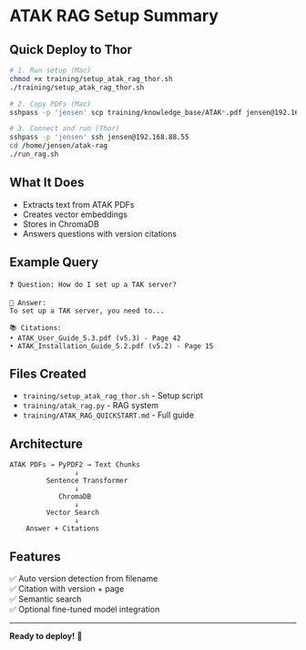 # ATAK RAG Setup Summary

## Quick Deploy to Thor

```bash
# 1. Run setup (Mac)
chmod +x training/setup_atak_rag_thor.sh
./training/setup_atak_rag_thor.sh

# 2. Copy PDFs (Mac)
sshpass -p 'jensen' scp training/knowledge_base/ATAK*.pdf jensen@192.168.88.55:/home/jensen/atak-rag/pdfs/

# 3. Connect and run (Thor)
sshpass -p 'jensen' ssh jensen@192.168.88.55
cd /home/jensen/atak-rag
./run_rag.sh
```

## What It Does

- Extracts text from ATAK PDFs
- Creates vector embeddings
- Stores in ChromaDB
- Answers questions with version citations

## Example Query

```
❓ Question: How do I set up a TAK server?

📝 Answer:
To set up a TAK server, you need to...

📚 Citations:
• ATAK_User_Guide_5.3.pdf (v5.3) - Page 42
• ATAK_Installation_Guide_5.2.pdf (v5.2) - Page 15
```

## Files Created

- `training/setup_atak_rag_thor.sh` - Setup script
- `training/atak_rag.py` - RAG system
- `training/ATAK_RAG_QUICKSTART.md` - Full guide

## Architecture

```
ATAK PDFs → PyPDF2 → Text Chunks
                ↓
         Sentence Transformer
                ↓
            ChromaDB
                ↓
         Vector Search
                ↓
    Answer + Citations
```

## Features

✅ Auto version detection from filename  
✅ Citation with version + page  
✅ Semantic search  
✅ Optional fine-tuned model integration  

---

**Ready to deploy!** 🚀
